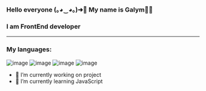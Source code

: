 ### Hello everyone (｡◕‿◕｡)➜👋 My name is Galym👨‍💻

### I am FrontEnd developer

------------------------------------------------------------------------------------------------------------------
### My languages:
![image](https://github.com/galymsakitzhan/Hello_baby/assets/119322548/50ef96e6-6765-4b54-ab8c-0d9c575c314a)
![image](https://github.com/galymsakitzhan/Hello_baby/assets/119322548/d3edcf8b-f0b1-4a72-bffe-b20132b3fc2c)
![image](https://github.com/galymsakitzhan/Hello_baby/assets/119322548/8af76649-aa09-4907-b826-0b9545356ed9)
![image](https://github.com/galymsakitzhan/Hello_baby/assets/119322548/3472cca0-0eac-43a6-8225-0196a225a0ba)

- 🔭 I’m currently working on project
- 🌱 I’m currently learning JavaScript

